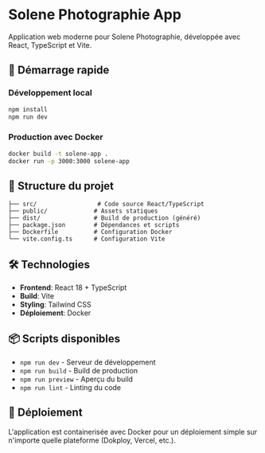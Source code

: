 # Solene Photographie App

Application web moderne pour Solene Photographie, développée avec React, TypeScript et Vite.

## 🚀 Démarrage rapide

### Développement local
```bash
npm install
npm run dev
```

### Production avec Docker
```bash
docker build -t solene-app .
docker run -p 3000:3000 solene-app
```

## 📁 Structure du projet

```
├── src/                 # Code source React/TypeScript
├── public/             # Assets statiques
├── dist/               # Build de production (généré)
├── package.json        # Dépendances et scripts
├── Dockerfile          # Configuration Docker
└── vite.config.ts      # Configuration Vite
```

## 🛠 Technologies

- **Frontend**: React 18 + TypeScript
- **Build**: Vite
- **Styling**: Tailwind CSS
- **Déploiement**: Docker

## 📦 Scripts disponibles

- `npm run dev` - Serveur de développement
- `npm run build` - Build de production
- `npm run preview` - Aperçu du build
- `npm run lint` - Linting du code

## 🐳 Déploiement

L'application est containerisée avec Docker pour un déploiement simple sur n'importe quelle plateforme (Dokploy, Vercel, etc.).